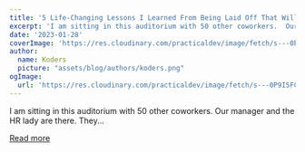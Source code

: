 ```yaml
---
title: '5 Life-Changing Lessons I Learned From Being Laid Off That Will Put You Ahead Of 97% Of People'
excerpt: 'I am sitting in this auditorium with 50 other coworkers.  Our manager and the HR lady are there. They...'
date: '2023-01-28'
coverImage: 'https://res.cloudinary.com/practicaldev/image/fetch/s---0P9I5FC--/c_imagga_scale,f_auto,fl_progressive,h_420,q_auto,w_1000/https://dev-to-uploads.s3.amazonaws.com/uploads/articles/ub0d382i570by6uh7d0w.png'
author:
  name: Koders
  picture: "assets/blog/authors/koders.png"
ogImage:
  url: 'https://res.cloudinary.com/practicaldev/image/fetch/s---0P9I5FC--/c_imagga_scale,f_auto,fl_progressive,h_420,q_auto,w_1000/https://dev-to-uploads.s3.amazonaws.com/uploads/articles/ub0d382i570by6uh7d0w.png'
---
```


I am sitting in this auditorium with 50 other coworkers.  Our manager and the HR lady are there. They...

[Read more](https://dev.to/gustavupp/5-life-changing-lessons-i-learned-from-being-laid-off-that-will-put-you-ahead-of-97-of-people-1fb7)
